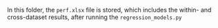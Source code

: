 
In this folder, the `perf.xlsx` file is stored, which includes the within- and cross-dataset results, after running the `regression_models.py`